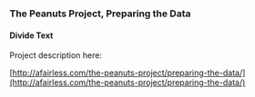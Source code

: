 
### The Peanuts Project, Preparing the Data

#### Divide Text

Project description here:

[http://afairless.com/the-peanuts-project/preparing-the-data/](http://afairless.com/the-peanuts-project/preparing-the-data/)


